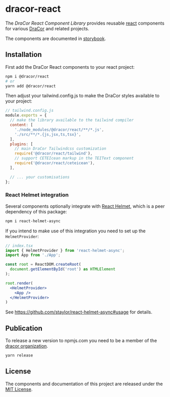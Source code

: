 # dracor-react

The *DraCor React Component Library* provides reusable [react](https://react.dev)
components for various [DraCor](https://dracor.org) and related projects.

The components are documented in
[storybook](https://dracor-org.github.io/dracor-react/).

## Installation

First add the DraCor React components to your react project:

```sh
npm i @dracor/react
# or
yarn add @dracor/react
```

Then adjust your tailwind.config.js to make the DraCor styles available to your
project:

```js
// tailwind.config.js
module.exports = {
  // make the library available to the tailwind compiler
  content: [
    './node_modules/@dracor/react/**/*.js',
    './src/**/*.{js,jsx,ts,tsx}',
  ],
  plugins: [
    // main DraCor Tailwindcss customization
    require('@dracor/react/tailwind'),
    // support CETEIcean markup in the TEIText component
    require('@dracor/react/ceteicean'),
  ],

  // ... your customisations
};
```

### React Helmet integration

Several components optionally integrate with
[React Helmet](https://github.com/staylor/react-helmet-async), which is a peer
dependency of this package:

```sh
npm i react-helmet-async
```

If you intend to make use of this integration you need to set up the
`HelmetProvider`:

```jsx
// index.tsx
import { HelmetProvider } from 'react-helmet-async';
import App from './App';

const root = ReactDOM.createRoot(
  document.getElementById('root') as HTMLElement
);

root.render(
  <HelmetProvider>
    <App />
  </HelmetProvider>
)
```

See https://github.com/staylor/react-helmet-async#usage for details.

## Publication

To release a new version to npmjs.com you need to be a member of the
[dracor organization](https://www.npmjs.com/org/dracor).

```sh
yarn release
```

## License

The components and documentation of this project are released under the
[MIT License](LICENSE).
